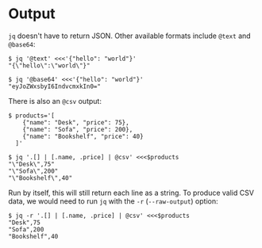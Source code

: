 Output
========================================

`jq` doesn't have to return JSON. Other available formats include 
`@text` and `@base64`:

    $ jq '@text' <<<'{"hello": "world"}'
    "{\"hello\":\"world\"}"

    $ jq '@base64' <<<'{"hello": "world"}'
    "eyJoZWxsbyI6IndvcmxkIn0="

There is also an `@csv` output:

    $ products='[
        {"name": "Desk", "price": 75},
        {"name": "Sofa", "price": 200},
        {"name": "Bookshelf", "price": 40}
      ]'

    $ jq '.[] | [.name, .price] | @csv' <<<$products
    "\"Desk\",75"
    "\"Sofa\",200"
    "\"Bookshelf\",40"


Run by itself, this will still return each line as a string. To
produce valid CSV data, we would need to run `jq` with the `-r`
(`--raw-output`) option:

    $ jq -r '.[] | [.name, .price] | @csv' <<<$products
    "Desk",75
    "Sofa",200
    "Bookshelf",40


